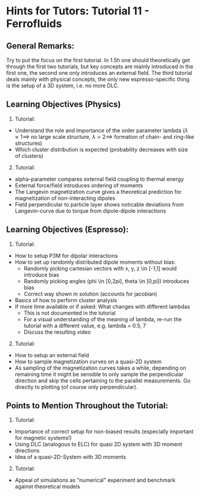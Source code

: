 # Hints for Tutors: Tutorial 11 - Ferrofluids

## General Remarks:
Try to put the focus on the first tutorial.
In 1.5h one should theoretically get through the first two tutorials, but key concepts are mainly introduced in the first one, the second one only introduces an external field.
The third tutorial deals mainly with physical concepts, the only new espresso-specific thing is the setup of a 3D system, i.e. no more DLC.

## Learning Objectives (Physics)
 1. Tutorial:
   - Understand the role and importance of the order parameter lambda ($\lambda \approx 1 \implies$ no large scale structure, $\lambda > 2 \implies$ formation of chain- and ring-like structures)
   - Which cluster distribution is expected (probability decreases with size of clusters)
   
 2. Tutorial:
   - alpha-parameter compares external field coupling to thermal energy
   - External force/field introduces ordering of moments
   - The Langevin magnetization curve gives a theoretical prediction for magnetization of non-interacting dipoles
   - Field perpendicular to particle layer shows noticable deviations from Langevin-curve due to torque from dipole-dipole interactions

## Learning Objectives (Espresso):
 1. Tutorial: 
   - How to setup P3M for dipolar interactions
   - How to set up randomly distributed dipole moments without bias:
     - Randomly picking cartesian vectors with x, y, z \in [-1,1] would introduce bias
     - Randomly picking angles (phi \in [0,2pi], theta \in [0,pi]) introduces bias
     - Correct way shown in solution (accounts for jacobian)
   - Basics of how to perform cluster analysis
   - If more time available or if asked: What changes with different lambdas
     - This is not documented in the tutorial
     - For a visual understanding of the meaning of lambda, re-run the tutorial with a different value, e.g. lambda = 0.5, 7
     - Discuss the resulting video

 2. Tutorial:
   - How to setup an external field
   - How to sample magnetization curves on a quasi-2D system
   - As sampling of the magnetization curves takes a while, depending on remaining time it might be sensible to only sample the perpendicular direction and skip the cells pertaining to the parallel measurements. Go directly to plotting (of course only perpendicular).

## Points to Mention Throughout the Tutorial:
 1. Tutorial:
   - Importance of correct setup for non-biased results (especially important for magnetic systems!)
   - Using DLC (analogous to ELC) for quasi 2D system with 3D moment directions
   - Idea of a quasi-2D-System with 3D moments
 2. Tutorial:
   - Appeal of simulations as "numerical" experiment and benchmark against theoretical models
